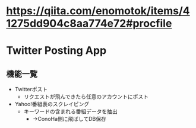 # https://qiita.com/enomotok/items/41275dd904c8aa774e72#procfile

# Twitter Posting App

## 機能一覧
* Twitterポスト
  * リクエストが飛んできたら任意のアカウントにポスト
* Yahoo!番組表のスクレイピング
  * キーワードの含まれる番組データを抽出
    * →ConoHa側に飛ばしてDB保存

